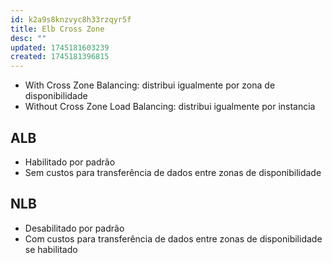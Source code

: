 ```yaml
---
id: k2a9s8knzvyc8h33rzqyr5f
title: Elb Cross Zone
desc: ""
updated: 1745181603239
created: 1745181396815
---
```


- With Cross Zone Balancing: distribui igualmente por zona de disponibilidade
- Without Cross Zone Load Balancing: distribui igualmente por instancia

## ALB

- Habilitado por padrão
- Sem custos para transferência de dados entre zonas de disponibilidade

## NLB

- Desabilitado por padrão
- Com custos para transferência de dados entre zonas de disponibilidade se habilitado

